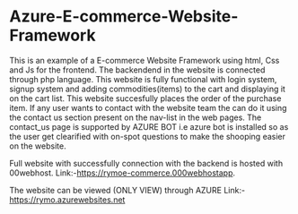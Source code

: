 # Azure-E-commerce-Website-Framework


This is an example of a E-commerce Website Framework using html, Css and Js for the frontend. 
The backendend in the website is connected through php language. 
This website is fully functional with login system, signup system and adding commodities(items) to the cart and displaying it on the cart list. 
This website succesfully places the order of the purchase item. 
If any user wants to contact with the website team the can do it using the contact us section present on the nav-list in the web pages.
The contact_us page is supported by AZURE BOT i.e azure bot is installed so as the user get clearified with on-spot questions to make the shooping easier on the website.     


Full website with successfully connection with the backend is hosted with 00webhost.
Link:-https://rymoe-commerce.000webhostapp.

The website can be viewed (ONLY VIEW) through AZURE
Link:- https://rymo.azurewebsites.net

